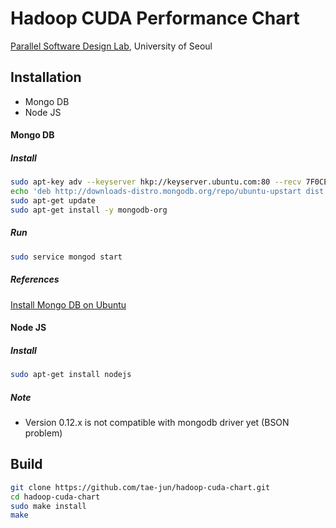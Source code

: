 Hadoop CUDA Performance Chart
==================================================
[Parallel Software Design Lab](http://parlab.uos.ac.kr), University of Seoul

Installation
--------------------------------------------------
- Mongo DB
- Node JS

#### Mongo DB

##### Install
```sh
sudo apt-key adv --keyserver hkp://keyserver.ubuntu.com:80 --recv 7F0CEB10
echo 'deb http://downloads-distro.mongodb.org/repo/ubuntu-upstart dist 10gen' | sudo tee /etc/apt/sources.list.d/mongodb.list
sudo apt-get update
sudo apt-get install -y mongodb-org
```
##### Run
```sh
sudo service mongod start
```
##### References
[Install Mongo DB on Ubuntu](http://docs.mongodb.org/manual/tutorial/install-mongodb-on-ubuntu/)



#### Node JS
##### Install
```sh
sudo apt-get install nodejs
```
##### Note
- Version 0.12.x is not compatible with mongodb driver yet (BSON problem)

Build
--------------------------------------------------
```sh
git clone https://github.com/tae-jun/hadoop-cuda-chart.git
cd hadoop-cuda-chart
sudo make install
make
```
